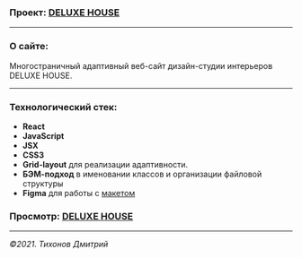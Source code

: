 ### Проект: [DELUXE HOUSE][git]
[git]:https://ddtihonov.github.io/Deluxe-house/
---
### О сайте:
Многостраничный адаптивный веб-сайт дизайн-студии интерьеров DELUXE HOUSE.

---
### Технологический стек:
- **React**
- **JavaScript**
- **JSX**
- **CSS3**
- **Grid-layout** для реализации адаптивности.
- **БЭМ-подход** в именовании классов и организации файловой структуры
- **Figma** для работы с [макетом](https://www.figma.com/file/g3WY6lEy7qeD5h3vKUKega/Deluxe-House-(Copy)?node-id=0%3A1)

### Просмотр: [DELUXE HOUSE][git]
[git]:https://ddtihonov.github.io/Deluxe-house/

---

_&copy;2021. Тихонов Дмитрий_
